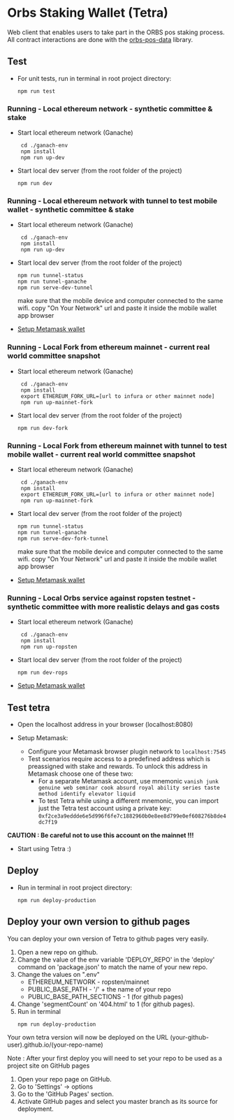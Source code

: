 # Orbs Staking Wallet (Tetra)

Web client that enables users to take part in the ORBS pos staking process.
All contract interactions are done with the [orbs-pos-data](https://github.com/orbs-network/orbs-ethereum-contracts-v1) library.

## Test

- For unit tests, run in terminal in root project directory:

  ```
  npm run test
  ```

### Running - Local ethereum network - synthetic committee & stake

- Start local ethereum network (Ganache)

  ```
   cd ./ganach-env
   npm install
   npm run up-dev
  ```

- Start local dev server (from the root folder of the project)

  ```
  npm run dev
  ```

### Running - Local ethereum network with tunnel to test mobile wallet - synthetic committee & stake

- Start local ethereum network (Ganache)

  ```
   cd ./ganach-env
   npm install
   npm run up-dev
  ```

- Start local dev server (from the root folder of the project)

  ```
  npm run tunnel-status
  npm run tunnel-ganache
  npm run serve-dev-tunnel
  ```

  make sure that the mobile device and computer connected to the same wifi.
  copy "On Your Network" url and paste it inside the mobile wallet app browser

- [Setup Metamask wallet](#test-tetra)

### Running - Local Fork from ethereum mainnet - current real world committee snapshot

- Start local ethereum network (Ganache)

  ```
   cd ./ganach-env
   npm install
   export ETHEREUM_FORK_URL=[url to infura or other mainnet node]
   npm run up-mainnet-fork
  ```

- Start local dev server (from the root folder of the project)

  ```
  npm run dev-fork
  ```

### Running - Local Fork from ethereum mainnet with tunnel to test mobile wallet - current real world committee snapshot

- Start local ethereum network (Ganache)

  ```
   cd ./ganach-env
   npm install
   export ETHEREUM_FORK_URL=[url to infura or other mainnet node]
   npm run up-mainnet-fork
  ```

- Start local dev server (from the root folder of the project)
  ```
  npm run tunnel-status
  npm run tunnel-ganache
  npm run serve-dev-fork-tunnel
  ```
  make sure that the mobile device and computer connected to the same wifi.
  copy "On Your Network" url and paste it inside the mobile wallet app browser

* [Setup Metamask wallet](#test-tetra)

### Running - Local Orbs service against ropsten testnet - synthetic committee with more realistic delays and gas costs

- Start local ethereum network (Ganache)

  ```
   cd ./ganach-env
   npm install
   npm run up-ropsten
  ```

- Start local dev server (from the root folder of the project)

  ```
  npm run dev-rops
  ```

- [Setup Metamask wallet](#test-tetra)

## Test tetra

- Open the localhost address in your browser (localhost:8080)

- Setup Metamask:
  - Configure your Metamask browser plugin network to `localhost:7545`
  - Test scenarios require access to a predefined address which is preassigned with stake and rewards. To unlock this address in Metamask choose one of these two:
    - For a separate Metamask account, use mnemonic `vanish junk genuine web seminar cook absurd royal ability series taste method identify elevator liquid`
    - To test Tetra while using a different mnemonic, you can import just the Tetra test account using a private key: `0xf2ce3a9eddde6e5d996f6fe7c1882960b0e8ee8d799e0ef608276b8de4dc7f19`

**CAUTION : Be careful not to use this account on the mainnet !!!**

- Start using Tetra :)

## Deploy

- Run in terminal in root project directory:

  ```
  npm run deploy-production
  ```

## Deploy your own version to github pages

You can deploy your own version of Tetra to github pages very easily.

1. Open a new repo on github.
2. Change the value of the env variable 'DEPLOY_REPO' in the 'deploy' command on 'package.json' to match the name of your new repo.
3. Change the values on ".env"
   - ETHEREUM_NETWORK - ropsten/mainnet
   - PUBLIC_BASE_PATH - '/' + the name of your repo
   - PUBLIC_BASE_PATH_SECTIONS - 1 (for github pages)
4. Change 'segmentCount' on '404.html' to 1 (for github pages).
5. Run in terminal
   ```
   npm run deploy-production
   ```

Your own tetra version will now be deployed on the URL (your-github-user).github.io/(your-repo-name)

Note : After your first deploy you will need to set your repo to be used as a project site on GitHub pages

1. Open your repo page on GitHub.
2. Go to 'Settings' -> options
3. Go to the 'GitHub Pages' section.
4. Activate GitHub pages and select you master branch as its source for deployment.
